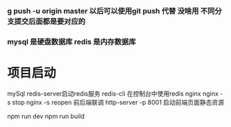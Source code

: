 ### g push -u origin master 以后可以使用git push 代替  没啥用  不同分支提交后面都是要对应的

### mysql 是硬盘数据库  redis 是内存数据库

# 项目启动
mySql
redis-server启动redis服务  redis-cli 在控制台中使用redis
nginx nginx -s stop nginx -s reopen  前后端联调
http-server -p 8001 启动前端页面静态资源

npm run dev
npm run build
